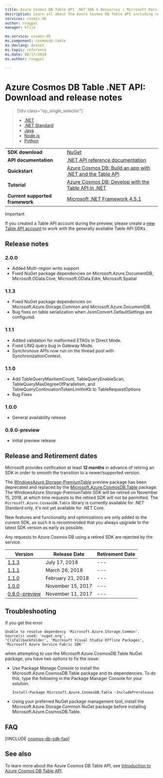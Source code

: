 ```yaml
---
title: Azure Cosmos DB Table API .NET SDK & Resources | Microsoft Docs
description: Learn all about the Azure Cosmos DB Table API including release dates, retirement dates, and changes made between each version.
services: cosmos-db
author: rnagpal
manager: kfile

ms.service: cosmos-db
ms.component: cosmosdb-table
ms.devlang: dotnet
ms.topic: reference
ms.date: 08/17/2018
ms.author: rnagpal

---
```

# Azure Cosmos DB Table .NET API: Download and release notes
> [!div class="op_single_selector"]
> * [.NET](table-sdk-dotnet.md)
> * [.NET Standard](table-sdk-dotnet-standard.md)
> * [Java](table-sdk-java.md)
> * [Node.js](table-sdk-nodejs.md)
> * [Python](table-sdk-python.md)

|   |   |
|---|---|
|**SDK download**|[NuGet](https://aka.ms/acdbtablenuget)|
|**API documentation**|[.NET API reference documentation](https://aka.ms/acdbtableapiref)|
|**Quickstart**|[Azure Cosmos DB: Build an app with .NET and the Table API](create-table-dotnet.md)|
|**Tutorial**|[Azure Cosmos DB: Develop with the Table API in .NET](tutorial-develop-table-dotnet.md)|
|**Current supported framework**|[Microsoft .NET Framework 4.5.1](https://www.microsoft.com/en-us/download/details.aspx?id=40779)|

> [!IMPORTANT]
> If you created a Table API account during the preview, please create a [new Table API account](create-table-dotnet.md#create-a-database-account) to work with the generally available Table API SDKs.
>

## Release notes

### <a name="2.0.0"/>2.0.0
* Added Multi-region write support
* Fixed NuGet package dependencies on Microsoft.Azure.DocumentDB, Microsoft.OData.Core, Microsoft.OData.Edm, Microsoft.Spatial

### <a name="1.1.3"/>1.1.3
* Fixed NuGet package dependencies on Microsoft.Azure.Storage.Common and Microsoft.Azure.DocumentDB.
* Bug fixes on table serialization when JsonConvert.DefaultSettings are configured.

### <a name="1.1.1"/>1.1.1
* Added validation for malformed ETAGs in Direct Mode.
* Fixed LINQ query bug in Gateway Mode.
* Synchronous APIs now run on the thread pool with SynchronizationContext.

### <a name="1.1.0"/>1.1.0
* Add TableQueryMaxItemCount, TableQueryEnableScan, TableQueryMaxDegreeOfParallelism, and TableQueryContinuationTokenLimitInKb to TableRequestOptions
* Bug Fixes

### <a name="1.0.0"/>1.0.0
* General availability release

### <a name="0.1.0-preview"/>0.9.0-preview
* Initial preview release

## Release and Retirement dates
Microsoft provides notification at least **12 months** in advance of retiring an SDK in order to smooth the transition to a newer/supported version.

The [WindowsAzure.Storage-PremiumTable](https://www.nuget.org/packages/WindowsAzure.Storage-PremiumTable/0.1.0-preview) preview package has been deprecated and replaced by the [Microsoft.Azure.CosmosDB.Table](https://www.nuget.org/packages/Microsoft.Azure.CosmosDB.Table) package. The WindowsAzure.Storage-PremiumTable SDK will be retired on November 15, 2018, at which time requests to the retired SDK will not be permitted. The `Microsoft.Azure.CosmosDB.Table` library is currently available for .NET Standard only, it's not yet available for .NET Core.

New features and functionality and optimizations are only added to the current SDK, as such it is recommended that you always upgrade to the latest SDK version as early as possible. 

Any requests to Azure Cosmos DB using a retired SDK are rejected by the service.
<br/>

| Version | Release Date | Retirement Date |
| --- | --- | --- |
| [1.1.3](#1.1.3) |July 17, 2018|--- |
| [1.1.1](#1.1.1) |March 26, 2018|--- |
| [1.1.0](#1.1.0) |February 21, 2018|--- |
| [1.0.0](#1.0.0) |November 15, 2017|--- |
| [0.9.0-preview](#0.9.0-preview) |November 11, 2017 |--- |

## Troubleshooting

If you get the error 

```
Unable to resolve dependency 'Microsoft.Azure.Storage.Common'. Source(s) used: 'nuget.org', 
'CliFallbackFolder', 'Microsoft Visual Studio Offline Packages', 'Microsoft Azure Service Fabric SDK'`
```

when attempting to use the Microsoft.Azure.CosmosDB.Table NuGet package, you have two options to fix the issue:

* Use Package Manage Console to install the Microsoft.Azure.CosmosDB.Table package and its dependencies. To do this, type the following in the Package Manager Console for your solution. 
    ```
    Install-Package Microsoft.Azure.CosmosDB.Table -IncludePrerelease
    ```
    
* Using your preferred NuGet package management tool, install the Microsoft.Azure.Storage.Common NuGet package before installing Microsoft.Azure.CosmosDB.Table.

## FAQ

[!INCLUDE [cosmos-db-sdk-faq](../../includes/cosmos-db-sdk-faq.md)]

## See also
To learn more about the Azure Cosmos DB Table API, see [Introduction to Azure Cosmos DB Table API](table-introduction.md). 
